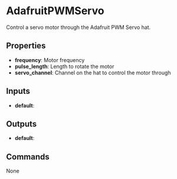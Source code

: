 AdafruitPWMServo
================
Control a servo motor through the Adafruit PWM Servo hat.

Properties
----------
- **frequency**: Motor frequency
- **pulse_length**: Length to rotate the motor
- **servo_channel**: Channel on the hat to control the motor through

Inputs
------
- **default**: 

Outputs
-------
- **default**: 

Commands
--------
None


